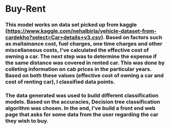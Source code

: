 # Buy-Rent

### This model works on data set picked up from kaggle (https://www.kaggle.com/nehalbirla/vehicle-dataset-from-cardekho?select=Car+details+v3.csv). Based on factors such as maitainance cost, fuel charges, one time charges and other miscellaneous costs, I've calculated the effective cost of owning a car. The next step was to determine the expense if the same distance was covered in rented car. This was done by colleting information on cab prices in the particular years. Based on both these values (effective cost of owning a car and cost of renting car), I classified data points. 

### The data generated was used to build different classification models. Based on the accuracies, Decision tree classification algorithm was chosen. In the end, I've build a front end web page that asks for some data from the user regarding the car they wish to buy.  

